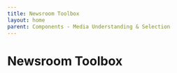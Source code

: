 ```yaml
---
title: Newsroom Toolbox
layout: home
parent: Components - Media Understanding & Selection
---
```


# Newsroom Toolbox
